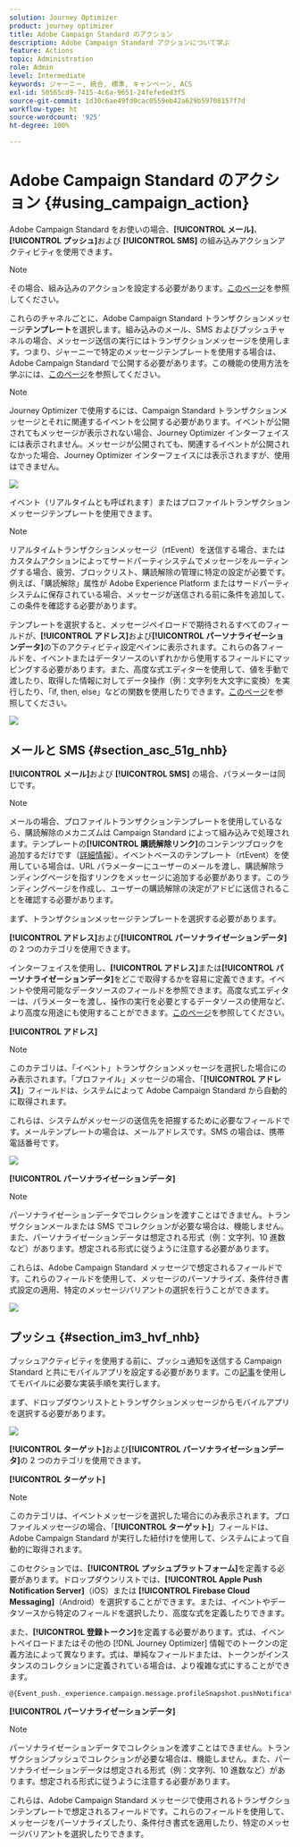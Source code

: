 ```yaml
---
solution: Journey Optimizer
product: journey optimizer
title: Adobe Campaign Standard のアクション
description: Adobe Campaign Standard アクションについて学ぶ
feature: Actions
topic: Administration
role: Admin
level: Intermediate
keywords: ジャーニー, 統合, 標準, キャンペーン, ACS
exl-id: 50565cd9-7415-4c6a-9651-24fefeded3f5
source-git-commit: 1d30c6ae49fd0cac0559eb42a629b59708157f7d
workflow-type: ht
source-wordcount: '925'
ht-degree: 100%

---
```


# Adobe Campaign Standard のアクション {#using_campaign_action}

Adobe Campaign Standard をお使いの場合、**[!UICONTROL メール]**、**[!UICONTROL プッシュ]**&#x200B;および **[!UICONTROL SMS]** の組み込みアクションアクティビティを使用できます。

>[!NOTE]
>
>その場合、組み込みのアクションを設定する必要があります。[このページ](../action/acs-action.md)を参照してください。

これらのチャネルごとに、Adobe Campaign Standard トランザクションメッセージ&#x200B;**テンプレート**&#x200B;を選択します。組み込みのメール、SMS およびプッシュチャネルの場合、メッセージ送信の実行にはトランザクションメッセージを使用します。つまり、ジャーニーで特定のメッセージテンプレートを使用する場合は、Adobe Campaign Standard で公開する必要があります。この機能の使用方法を学ぶには、[このページ](https://experienceleague.adobe.com/docs/campaign-standard/using/communication-channels/transactional-messaging/getting-started-with-transactional-msg.html?lang=ja)を参照してください。

>[!NOTE]
>
>Journey Optimizer で使用するには、Campaign Standard トランザクションメッセージとそれに関連するイベントを公開する必要があります。イベントが公開されてもメッセージが表示されない場合、Journey Optimizer インターフェイスには表示されません。メッセージが公開されても、関連するイベントが公開されなかった場合、Journey Optimizer インターフェイスには表示されますが、使用はできません。

![](assets/journey59.png)

イベント（リアルタイムとも呼ばれます）またはプロファイルトランザクションメッセージテンプレートを使用できます。

>[!NOTE]
>
>リアルタイムトランザクションメッセージ（rtEvent）を送信する場合、またはカスタムアクションによってサードパーティシステムでメッセージをルーティングする場合、疲労、ブロックリスト、購読解除の管理に特定の設定が必要です。例えば、「購読解除」属性が Adobe Experience Platform またはサードパーティシステムに保存されている場合、メッセージが送信される前に条件を追加して、この条件を確認する必要があります。

テンプレートを選択すると、メッセージペイロードで期待されるすべてのフィールドが、**[!UICONTROL アドレス]**&#x200B;および&#x200B;**[!UICONTROL パーソナライゼーションデータ]**&#x200B;の下のアクティビティ設定ペインに表示されます。これらの各フィールドを、イベントまたはデータソースのいずれかから使用するフィールドにマッピングする必要があります。また、高度な式エディターを使用して、値を手動で渡したり、取得した情報に対してデータ操作（例：文字列を大文字に変換）を実行したり、「if, then, else」などの関数を使用したりできます。[このページ](expression/expressionadvanced.md)を参照してください。

![](assets/journey60.png)

## メールと SMS {#section_asc_51g_nhb}

**[!UICONTROL メール]**&#x200B;および **[!UICONTROL SMS]** の場合、パラメーターは同じです。

>[!NOTE]
>
>メールの場合、プロファイルトランザクションテンプレートを使用しているなら、購読解除のメカニズムは Campaign Standard によって組み込みで処理されます。テンプレートの&#x200B;**[!UICONTROL 購読解除リンク]**&#x200B;のコンテンツブロックを追加するだけです（[詳細情報](https://experienceleague.adobe.com/docs/campaign-standard/using/communication-channels/transactional-messaging/getting-started-with-transactional-msg.html?lang=ja)）。イベントベースのテンプレート（rtEvent）を使用している場合は、URL パラメーターにユーザーのメールを渡し、購読解除ランディングページを指すリンクをメッセージに追加する必要があります。このランディングページを作成し、ユーザーの購読解除の決定がアドビに送信されることを確認する必要があります。

まず、トランザクションメッセージテンプレートを選択する必要があります。

**[!UICONTROL アドレス]**&#x200B;および&#x200B;**[!UICONTROL パーソナライゼーションデータ]**&#x200B;の 2 つのカテゴリを使用できます。

インターフェイスを使用し、**[!UICONTROL アドレス]**&#x200B;または&#x200B;**[!UICONTROL パーソナライゼーションデータ]**&#x200B;をどこで取得するかを容易に定義できます。イベントや使用可能なデータソースのフィールドを参照できます。高度な式エディターは、パラメーターを渡し、操作の実行を必要とするデータソースの使用など、より高度な用途にも使用することができます。[このページ](expression/expressionadvanced.md)を参照してください。

**[!UICONTROL アドレス]**

>[!NOTE]
>
>このカテゴリは、「イベント」トランザクションメッセージを選択した場合にのみ表示されます。「プロファイル」メッセージの場合、「**[!UICONTROL アドレス]**」フィールドは、システムによって Adobe Campaign Standard から自動的に取得されます。

これらは、システムがメッセージの送信先を把握するために必要なフィールドです。メールテンプレートの場合は、メールアドレスです。SMS の場合は、携帯電話番号です。

![](assets/journey61.png)

**[!UICONTROL パーソナライゼーションデータ]**

>[!NOTE]
>
>パーソナライゼーションデータでコレクションを渡すことはできません。トランザクションメールまたは SMS でコレクションが必要な場合は、機能しません。また、パーソナライゼーションデータは想定される形式（例：文字列、10 進数など）があります。想定される形式に従うように注意する必要があります。

これらは、Adobe Campaign Standard メッセージで想定されるフィールドです。これらのフィールドを使用して、メッセージのパーソナライズ、条件付き書式設定の適用、特定のメッセージバリアントの選択を行うことができます。

![](assets/journey62.png)

## プッシュ {#section_im3_hvf_nhb}

プッシュアクティビティを使用する前に、プッシュ通知を送信する Campaign Standard と共にモバイルアプリを設定する必要があります。この[記事](https://helpx.adobe.com/jp/campaign/kb/integrate-mobile-sdk.html)を使用してモバイルに必要な実装手順を実行します。

まず、ドロップダウンリストとトランザクションメッセージからモバイルアプリを選択する必要があります。

![](assets/journey62bis.png)

**[!UICONTROL ターゲット]**&#x200B;および&#x200B;**[!UICONTROL パーソナライゼーションデータ]**&#x200B;の 2 つのカテゴリを使用できます。

**[!UICONTROL ターゲット]**

>[!NOTE]
>
>このカテゴリは、イベントメッセージを選択した場合にのみ表示されます。プロファイルメッセージの場合、「**[!UICONTROL ターゲット]**」フィールドは、Adobe Campaign Standard が実行した紐付けを使用して、システムによって自動的に取得されます。

このセクションでは、**[!UICONTROL プッシュプラットフォーム]**&#x200B;を定義する必要があります。ドロップダウンリストでは、**[!UICONTROL Apple Push Notification Server]**（iOS）または **[!UICONTROL Firebase Cloud Messaging]**（Android）を選択することができます。または、イベントやデータソースから特定のフィールドを選択したり、高度な式を定義したりできます。

また、**[!UICONTROL 登録トークン]**&#x200B;を定義する必要があります。式は、イベントペイロードまたはその他の [!DNL Journey Optimizer] 情報でのトークンの定義方法によって異なります。式は、単純なフィールドまたは、トークンがインスタンスのコレクションに定義されている場合は、より複雑な式にすることができます。

```
@{Event_push._experience.campaign.message.profileSnapshot.pushNotificationTokens.first().token}
```

**[!UICONTROL パーソナライゼーションデータ]**

>[!NOTE]
>
>パーソナライゼーションデータでコレクションを渡すことはできません。トランザクションプッシュでコレクションが必要な場合は、機能しません。また、パーソナライゼーションデータは想定される形式（例：文字列、10 進数など）があります。想定される形式に従うように注意する必要があります。

これらは、Adobe Campaign Standard メッセージで使用されるトランザクションテンプレートで想定されるフィールドです。これらのフィールドを使用して、メッセージをパーソナライズしたり、条件付き書式を適用したり、特定のメッセージバリアントを選択したりできます。
